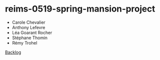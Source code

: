 # reims-0519-spring-mansion-project

- Carole Chevalier
- Anthony Lefevre
- Léa Goarant Rocher
- Stéphane Thomin
- Rémy Trohel


[Backlog](https://trello.com/b/LPAx78kR/mansion-project)